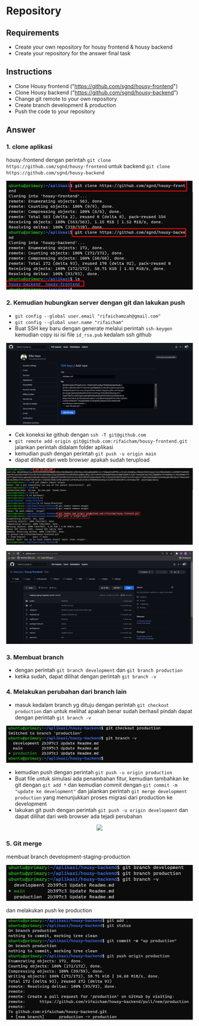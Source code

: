 # Repository 

## Requirements
- Create your own repository for housy frontend & housy backend
- Create your repository for the answer final task

## Instructions
- Clone Housy frontend ("https://github.com/sgnd/housy-frontend")
- Clone Housy backend ("https://github.com/sgnd/housy-backend")
- Change git remote to your own repository
- Create branch development & production
- Push the code to your repository

## Answer
### 1. clone aplikasi 
housy-frontend dengan perintah `git clone https://github.com/sgnd/housy-frontend` untuk backend
`git clone https://github.com/sgnd/housy-backend`
<p align="center">
    <img src=assets\gitclone.jpg />
</p>

### 2. Kemudian hubungkan server dengan git dan lakukan push
- `git config --global user.email "rifaichamzah@gmail.com"`
- `git config --global user.name "rifaicham"`
- Buat SSH key baru dengan generate melalui perintah `ssh-keygen` kemudian copy isi isi file `id_rsa.pub` kedalam ssh github 
<p align="center">
    <img src=assets\gitconnect1-addssh.jpg />
</p>

- Cek koneksi ke github dengan `ssh -T git@github.com`
- `git remote add origin git@github.com:rifaicham/housy-frontend.git` jalankan perintah didalam folder aplikasi
- kemudian push dengan perintah `git push -u origin main`
- dapat dilihat dari web browser apakah sudah terupload
<p align="center">
    <img src="assets\gitconnect1-push.jpg" />
</p>
<p align="center">
    <img src="assets\gitconnect1-pushproof.jpg" />
</p>

### 3. Membuat branch
- dengan perintah `git branch development` dan `git branch production`
- ketika sudah, dapat dilihat dengan perintah `git branch -v`

### 4. Melakukan perubahan dari branch lain

- masuk kedalam branch yg dituju dengan perintah `git checkout production` dan untuk melihat apakah benar sudah berhasil pindah dapat dengan perintah `git branch -v`
<p align="center">
    <img src="assets\gitcheckout.jpg" />
</p>

- kemudian push dengan perintah `git push -u origin production`
- Buat file untuk simulasi ada penambahan fitur, kemudian tambahkan ke git dengan `git add *` dan kemudian commit dengan `git commit -m "update ke development"` dan jalankan perintah `git merge development production` yang menunjukkan proses migrasi dari production ke development
- lakukan git push dengan perintah `git push -u origin development` dan dapat dilihat dari web browser ada tejadi perubahan 
<p align="center">
    <img src="assets\gitconnect-push.jpg" />
</p>

### 5. Git merge
membuat branch development-staging-production
<p align="center">
    <img src="assets\git-makebranch.jpg" />
</p>
dan melakukan push ke production
<p align="center">
    <img src="assets\gitproduction.jpg" />
</p>
